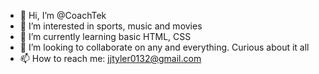 - 👋 Hi, I’m @CoachTek
- 👀 I’m interested in sports, music and movies
- 🌱 I’m currently learning basic HTML, CSS 
- 💞️ I’m looking to collaborate on any and everything. Curious about it all 
- 📫 How to reach me: jjtyler0132@gmail.com

<!---
CoachTek/CoachTek is a ✨ special ✨ repository because its `README.md` (this file) appears on your GitHub profile.
You can click the Preview link to take a look at your changes.
--->
